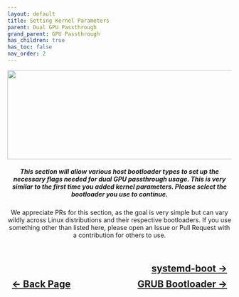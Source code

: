 ```yaml
---
layout: default
title: Setting Kernel Parameters
parent: Dual GPU Passthrough
grand_parent: GPU Passthrough
has_children: true
has_toc: false
nav_order: 2
---
```


<style>
  .navigation-container {
    display: flex;
    justify-content: space-between;
    align-items: center;
    width: 100%;
  }

  .nav-button {
    margin: 10px;
  }

  .systemd-next-button-container {
    text-align: right;
  }

  .systemd-next-button {
    margin: 10px;
  }
</style>

<p align="center">
  <img width="650" height="200" src="../../../../../assets/Headers/HeaderKernelParameters.png">
</p>

<h5 align="center">This section will allow various host bootloader types to set up the necessary flags needed for dual GPU passthrough usage. This is very similar to the first time you added kernel parameters. Please select the bootloader you use to continue.</h5>

<p align="center">We appreciate PRs for this section, as the goal is very simple but can vary wildly across Linux distributions and their respective bootloaders. If you use something other than listed here, please open an Issue or Pull Request with a contribution for others to use.</p>

<h2 align="center">
  <br>
  <div class="systemd-next-button-container">
    <a class="systemd-next-button" href="../02-SysDBoot">systemd-boot &rarr;</a>
  </div>
  <div class="navigation-container">
    <a class="nav-button" href="../../01-FindingDevIDs">&larr; Back Page</a>
    <a class="nav-button" href="../01-GRUB/">GRUB Bootloader &rarr;</a>
  </div>
<br>
